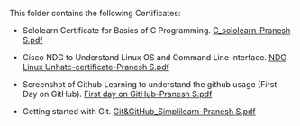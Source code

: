 This folder contains the following Certificates:

* Sololearn Certificate for Basics of C Programming. [C_sololearn-Pranesh S.pdf](https://github.com/Pranesh-here/M1_Electricitybill-Calculator/files/8401968/C_sololearn-Pranesh.S.pdf)

* Cisco NDG to Understand Linux OS and Command Line Interface. [NDG Linux Unhatc-certificate-Pranesh S.pdf](https://github.com/Pranesh-here/M1_Electricitybill-Calculator/files/8401969/NDG.Linux.Unhatc-certificate-Pranesh.S.pdf)

* Screenshot of Github Learning to understand the github usage (First Day on GitHub). [First day on GitHub-Pranesh S.pdf](https://github.com/Pranesh-here/M1_Electricitybill-Calculator/files/8401971/First.day.on.GitHub-Pranesh.S.pdf)

* Getting started with Git. [Git&GitHub_Simplilearn-Pranesh S.pdf](https://github.com/Pranesh-here/M1_Electricitybill-Calculator/files/8401972/Git.GitHub_Simplilearn-Pranesh.S.pdf)

